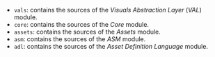 
- `vals`: contains the sources of the *Visuals Abstraction Layer* (*VAL*) module.
- `core`: contains the sources of the *Core* module.
- `assets`: contains the sources of the *Assets* module.
- `asm`: contains the sources of the *ASM* module.
- `adl`: contains the sources of the *Asset Definition Language* module.
